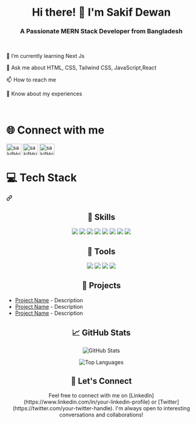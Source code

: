 <h1 align="center">Hi there! 👋 I'm Sakif Dewan</h1>
<p align="center">
<h3 align="center">A Passionate MERN Stack Developer from Bangladesh
</h3>
</p>

<br />

<p>

🌱 I’m currently learning Next Js

💬 Ask me about HTML, CSS, Tailwind CSS, JavaScript,React

📫 How to reach me 

📄 Know about my experiences 
</p>
<br />

<h1>🌐 Connect with me</h1>

<div align="left" dir="auto">
<a href="https://twitter.com/Sakif_Hridoy_25" rel="nofollow"><img align="center" src="https://raw.githubusercontent.com/rahuldkjain/github-profile-readme-generator/master/src/images/icons/Social/twitter.svg" alt="sakifHridoy" height="30" width="40" style="max-width: 100%;"></a>
<a href="https://www.linkedin.com/in/sakif-hridoy/" rel="nofollow"><img align="center" src="https://raw.githubusercontent.com/rahuldkjain/github-profile-readme-generator/master/src/images/icons/Social/linked-in-alt.svg" alt="sakifHridoy" height="30" width="40" style="max-width: 100%;"></a>
<a href="https://www.facebook.com/sakifhridoynew/" rel="nofollow"><img align="center" src="https://raw.githubusercontent.com/rahuldkjain/github-profile-readme-generator/master/src/images/icons/Social/facebook.svg" alt="sakifHridoy" height="30" width="40" style="max-width: 100%;"></a>
</div>


<div class="markdown-heading" dir="auto"><h1 class="heading-element" dir="auto">💻 Tech Stack</h1><a id="user-content--tech-stack" class="anchor" aria-label="Permalink: 💻 Tech Stack" href="#-tech-stack"><svg class="octicon octicon-link" viewBox="0 0 16 16" version="1.1" width="16" height="16" aria-hidden="true"><path d="m7.775 3.275 1.25-1.25a3.5 3.5 0 1 1 4.95 4.95l-2.5 2.5a3.5 3.5 0 0 1-4.95 0 .751.751 0 0 1 .018-1.042.751.751 0 0 1 1.042-.018 1.998 1.998 0 0 0 2.83 0l2.5-2.5a2.002 2.002 0 0 0-2.83-2.83l-1.25 1.25a.751.751 0 0 1-1.042-.018.751.751 0 0 1-.018-1.042Zm-4.69 9.64a1.998 1.998 0 0 0 2.83 0l1.25-1.25a.751.751 0 0 1 1.042.018.751.751 0 0 1 .018 1.042l-1.25 1.25a3.5 3.5 0 1 1-4.95-4.95l2.5-2.5a3.5 3.5 0 0 1 4.95 0 .751.751 0 0 1-.018 1.042.751.751 0 0 1-1.042.018 1.998 1.998 0 0 0-2.83 0l-2.5 2.5a1.998 1.998 0 0 0 0 2.83Z"></path></svg></a></div>


<h2 align="center">🚀 Skills</h2>
<p align="center">
  <img src="https://img.shields.io/badge/HTML5-E34F26?style=flat&logo=html5&logoColor=white">
  <img src="https://img.shields.io/badge/CSS3-1572B6?style=flat&logo=css3&logoColor=white">
  <img src="https://img.shields.io/badge/JavaScript-F7DF1E?style=flat&logo=javascript&logoColor=black">
  <img src="https://img.shields.io/badge/React-61DAFB?style=flat&logo=react&logoColor=black">
  <img src="https://img.shields.io/badge/Redux-764ABC?style=flat&logo=redux&logoColor=white">
  <img src="https://img.shields.io/badge/Node.js-339933?style=flat&logo=node.js&logoColor=white">
  <img src="https://img.shields.io/badge/Express.js-000000?style=flat">
  <img src="https://img.shields.io/badge/MongoDB-47A248?style=flat&logo=mongodb&logoColor=white">
</p>

<h2 align="center">🔧 Tools</h2>
<p align="center">
  <img src="https://img.shields.io/badge/Visual%20Studio%20Code-007ACC?style=flat&logo=visual-studio-code&logoColor=white">
  <img src="https://img.shields.io/badge/Git-F05032?style=flat&logo=git&logoColor=white">
  <img src="https://img.shields.io/badge/GitHub-181717?style=flat&logo=github&logoColor=white">
  <img src="https://img.shields.io/badge/npm-CB3837?style=flat&logo=npm&logoColor=white">
</p>

<h2 align="center">📂 Projects</h2>

- [Project Name](link_to_project_repo) - Description
- [Project Name](link_to_project_repo) - Description
- [Project Name](link_to_project_repo) - Description

<h2 align="center">📈 GitHub Stats</h2>

<p align="center">
  <img src="https://github-readme-stats.vercel.app/api?username=your-username&show_icons=true&theme=dark" alt="GitHub Stats">
</p>

<p align="center">
  <img src="https://github-readme-stats.vercel.app/api/top-langs/?username=your-username&layout=compact&theme=dark" alt="Top Languages">
</p>

<h2 align="center">💬 Let's Connect</h2>

<p align="center">
  Feel free to connect with me on [LinkedIn](https://www.linkedin.com/in/your-linkedin-profile) or [Twitter](https://twitter.com/your-twitter-handle). I'm always open to interesting conversations and collaborations!
</p>
